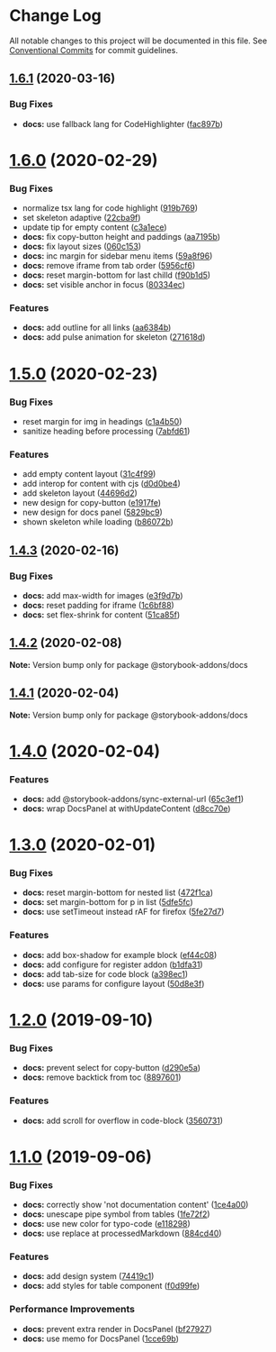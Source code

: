 # Change Log

All notable changes to this project will be documented in this file.
See [Conventional Commits](https://conventionalcommits.org) for commit guidelines.

## [1.6.1](https://github.com/yarastqt/storybook-addons/compare/@storybook-addons/docs@1.6.0...@storybook-addons/docs@1.6.1) (2020-03-16)

### Bug Fixes

- **docs:** use fallback lang for CodeHighlighter ([fac897b](https://github.com/yarastqt/storybook-addons/commit/fac897b))

# [1.6.0](https://github.com/yarastqt/storybook-addons/compare/@storybook-addons/docs@1.5.0...@storybook-addons/docs@1.6.0) (2020-02-29)

### Bug Fixes

- normalize tsx lang for code highlight ([919b769](https://github.com/yarastqt/storybook-addons/commit/919b769))
- set skeleton adaptive ([22cba9f](https://github.com/yarastqt/storybook-addons/commit/22cba9f))
- update tip for empty content ([c3a1ece](https://github.com/yarastqt/storybook-addons/commit/c3a1ece))
- **docs:** fix copy-button height and paddings ([aa7195b](https://github.com/yarastqt/storybook-addons/commit/aa7195b))
- **docs:** fix layout sizes ([060c153](https://github.com/yarastqt/storybook-addons/commit/060c153))
- **docs:** inc margin for sidebar menu items ([59a8f96](https://github.com/yarastqt/storybook-addons/commit/59a8f96))
- **docs:** remove iframe from tab order ([5956cf6](https://github.com/yarastqt/storybook-addons/commit/5956cf6))
- **docs:** reset margin-bottom for last chilld ([f90b1d5](https://github.com/yarastqt/storybook-addons/commit/f90b1d5))
- **docs:** set visible anchor in focus ([80334ec](https://github.com/yarastqt/storybook-addons/commit/80334ec))

### Features

- **docs:** add outline for all links ([aa6384b](https://github.com/yarastqt/storybook-addons/commit/aa6384b))
- **docs:** add pulse animation for skeleton ([271618d](https://github.com/yarastqt/storybook-addons/commit/271618d))

# [1.5.0](https://github.com/yarastqt/storybook-addons/compare/@storybook-addons/docs@1.4.3...@storybook-addons/docs@1.5.0) (2020-02-23)

### Bug Fixes

- reset margin for img in headings ([c1a4b50](https://github.com/yarastqt/storybook-addons/commit/c1a4b50))
- sanitize heading before processing ([7abfd61](https://github.com/yarastqt/storybook-addons/commit/7abfd61))

### Features

- add empty content layout ([31c4f99](https://github.com/yarastqt/storybook-addons/commit/31c4f99))
- add interop for content with cjs ([d0d0be4](https://github.com/yarastqt/storybook-addons/commit/d0d0be4))
- add skeleton layout ([44696d2](https://github.com/yarastqt/storybook-addons/commit/44696d2))
- new design for copy-button ([e1917fe](https://github.com/yarastqt/storybook-addons/commit/e1917fe))
- new design for docs panel ([5829bc9](https://github.com/yarastqt/storybook-addons/commit/5829bc9))
- shown skeleton while loading ([b86072b](https://github.com/yarastqt/storybook-addons/commit/b86072b))

## [1.4.3](https://github.com/yarastqt/storybook-addons/compare/@storybook-addons/docs@1.4.2...@storybook-addons/docs@1.4.3) (2020-02-16)

### Bug Fixes

- **docs:** add max-width for images ([e3f9d7b](https://github.com/yarastqt/storybook-addons/commit/e3f9d7b))
- **docs:** reset padding for iframe ([1c6bf88](https://github.com/yarastqt/storybook-addons/commit/1c6bf88))
- **docs:** set flex-shrink for content ([51ca85f](https://github.com/yarastqt/storybook-addons/commit/51ca85f))

## [1.4.2](https://github.com/yarastqt/storybook-addons/compare/@storybook-addons/docs@1.4.1...@storybook-addons/docs@1.4.2) (2020-02-08)

**Note:** Version bump only for package @storybook-addons/docs

## [1.4.1](https://github.com/yarastqt/storybook-addons/compare/@storybook-addons/docs@1.4.0...@storybook-addons/docs@1.4.1) (2020-02-04)

**Note:** Version bump only for package @storybook-addons/docs

# [1.4.0](https://github.com/yarastqt/storybook-addons/compare/@storybook-addons/docs@1.3.0...@storybook-addons/docs@1.4.0) (2020-02-04)

### Features

- **docs:** add @storybook-addons/sync-external-url ([65c3ef1](https://github.com/yarastqt/storybook-addons/commit/65c3ef1))
- **docs:** wrap DocsPanel at withUpdateContent ([d8cc70e](https://github.com/yarastqt/storybook-addons/commit/d8cc70e))

# [1.3.0](https://github.com/yarastqt/storybook-addons/compare/@storybook-addons/docs@1.2.0...@storybook-addons/docs@1.3.0) (2020-02-01)

### Bug Fixes

- **docs:** reset margin-bottom for nested list ([472f1ca](https://github.com/yarastqt/storybook-addons/commit/472f1ca))
- **docs:** set margin-bottom for p in list ([5dfe5fc](https://github.com/yarastqt/storybook-addons/commit/5dfe5fc))
- **docs:** use setTimeout instead rAF for firefox ([5fe27d7](https://github.com/yarastqt/storybook-addons/commit/5fe27d7))

### Features

- **docs:** add box-shadow for example block ([ef44c08](https://github.com/yarastqt/storybook-addons/commit/ef44c08))
- **docs:** add configure for register addon ([b1dfa31](https://github.com/yarastqt/storybook-addons/commit/b1dfa31))
- **docs:** add tab-size for code block ([a398ec1](https://github.com/yarastqt/storybook-addons/commit/a398ec1))
- **docs:** use params for configure layout ([50d8e3f](https://github.com/yarastqt/storybook-addons/commit/50d8e3f))

# [1.2.0](https://github.com/yarastqt/storybook-addons/compare/@storybook-addons/docs@1.1.0...@storybook-addons/docs@1.2.0) (2019-09-10)

### Bug Fixes

- **docs:** prevent select for copy-button ([d290e5a](https://github.com/yarastqt/storybook-addons/commit/d290e5a))
- **docs:** remove backtick from toc ([8897601](https://github.com/yarastqt/storybook-addons/commit/8897601))

### Features

- **docs:** add scroll for overflow in code-block ([3560731](https://github.com/yarastqt/storybook-addons/commit/3560731))

# [1.1.0](https://github.com/yarastqt/storybook-addons/compare/@storybook-addons/docs@1.0.0...@storybook-addons/docs@1.1.0) (2019-09-06)

### Bug Fixes

- **docs:** correctly show 'not documentation content' ([1ce4a00](https://github.com/yarastqt/storybook-addons/commit/1ce4a00))
- **docs:** unescape pipe symbol from tables ([1fe72f2](https://github.com/yarastqt/storybook-addons/commit/1fe72f2))
- **docs:** use new color for typo-code ([e118298](https://github.com/yarastqt/storybook-addons/commit/e118298))
- **docs:** use replace at processedMarkdown ([884cd40](https://github.com/yarastqt/storybook-addons/commit/884cd40))

### Features

- **docs:** add design system ([74419c1](https://github.com/yarastqt/storybook-addons/commit/74419c1))
- **docs:** add styles for table component ([f0d99fe](https://github.com/yarastqt/storybook-addons/commit/f0d99fe))

### Performance Improvements

- **docs:** prevent extra render in DocsPanel ([bf27927](https://github.com/yarastqt/storybook-addons/commit/bf27927))
- **docs:** use memo for DocsPanel ([1cce69b](https://github.com/yarastqt/storybook-addons/commit/1cce69b))
